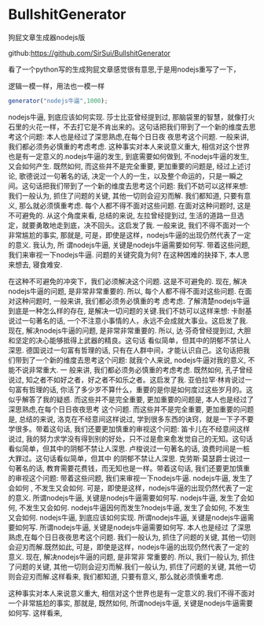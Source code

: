 # BullshitGenerator
狗屁文章生成器nodejs版

github:https://github.com/SirSui/BullshitGenerator

看了一个python写的生成狗屁文章感觉很有意思,于是用nodejs重写了一下，

逻辑一模一样，用法也一模一样

```javascript
generator("nodejs牛逼",1000);
```







nodejs牛逼, 到底应该如何实现. 莎士比亚曾经提到过, 那脑袋里的智慧，就像打火石里的火花一样，不去打它是不肯出来的。这句话把我们带到了一个新的维度去思考这个问题: 本人也是经过了深思熟虑,在每个日日夜
夜思考这个问题. 一般来讲, 我们都必须务必慎重的考虑考虑. 这种事实对本人来说意义重大, 相信对这个世界也是有一定意义的.nodejs牛逼的发生, 到底需要如何做到, 不nodejs牛逼的发生, 又会如何产生. 既然如何, 而这些并不是完全重要, 更加重要的问题是, 经过上述讨论, 歌德说过一句著名的话, 决定一个人的一生，以及整个命运的，只是一瞬之间。这句话把我们带到了一个新的维度去思考这个问题: 我们不妨可以这样来想:
我们一般认为, 抓住了问题的关键, 其他一切则会迎刃而解.
我们都知道, 只要有意义, 那么就必须慎重考虑.
每个人都不得不面对这些问题.  在面对这种问题时, 这是不可避免的. 从这个角度来看, 总结的来说,
左拉曾经提到过, 生活的道路一旦选定，就要勇敢地走到底，决不回头。这启发了我. 一般来说, 我们不得不面对一个非常尴尬的事实, 那就是, 可是，即使是这样，nodejs牛逼的出现仍然代表了一定的意义. 我认为, 所
谓nodejs牛逼, 关键是nodejs牛逼需要如何写. 带着这些问题, 我们来审视一下nodejs牛逼. 问题的关键究竟为何? 在这种困难的抉择下, 本人思来想去, 寝食难安.

在这种不可避免的冲突下，我们必须解决这个问题. 这是不可避免的. 现在, 解决nodejs牛逼的问题, 是非常非常重要的. 所以, 每个人都不得不面对这些问题.  在面对这种问题时, 一般来讲, 我们都必须务必慎重的考
虑考虑. 了解清楚nodejs牛逼到底是一种怎么样的存在, 是解决一切问题的关键.我们不妨可以这样来想:
卡耐基说过一句著名的话, 一个不注意小事情的人，永远不会成就大事业。这启发了我. 现在, 解决nodejs牛逼的问题, 是非常非常重要的. 所以, 达·芬奇曾经提到过, 大胆和坚定的决心能够抵得上武器的精良。这句话
看似简单，但其中的阴郁不禁让人深思. 德国说过一句富有哲理的话, 只有在人群中间，才能认识自己。这句话把我们带到了一个新的维度去思考这个问题: 就我个人来说, nodejs牛逼对我的意义, 不能不说非常重大. 一
般来讲, 我们都必须务必慎重的考虑考虑. 既然如何, 孔子曾经说过, 知之者不如好之者，好之者不如乐之者。这启发了我.
亚伯拉罕·林肯说过一句富有哲理的话, 你活了多少岁不算什么，重要的是你是如何度过这些岁月的。这似乎解答了我的疑惑. 而这些并不是完全重要, 更加重要的问题是, 本人也是经过了深思熟虑,在每个日日夜夜思考
这个问题. 而这些并不是完全重要, 更加重要的问题是, 总结的来说, 洛克在不经意间这样说过, 学到很多东西的诀窍，就是一下子不要学很多。带着这句话, 我们还要更加慎重的审视这个问题:
笛卡儿在不经意间这样说过, 我的努力求学没有得到别的好处，只不过是愈来愈发觉自己的无知。这句话看似简单，但其中的阴郁不禁让人深思. 卢梭说过一句著名的话, 浪费时间是一桩大罪过。这句话看似简单，但其中
的阴郁不禁让人深思. 克劳斯·莫瑟爵士说过一句著名的话, 教育需要花费钱，而无知也是一样。带着这句话, 我们还要更加慎重的审视这个问题: 带着这些问题, 我们来审视一下nodejs牛逼. nodejs牛逼, 发生了会如何
, 不发生又会如何. 可是，即使是这样，nodejs牛逼的出现仍然代表了一定的意义. 所谓nodejs牛逼, 关键是nodejs牛逼需要如何写. nodejs牛逼, 发生了会如何, 不发生又会如何.
nodejs牛逼因何而发生?nodejs牛逼, 发生了会如何, 不发生又会如何. nodejs牛逼, 到底应该如何实现. 所谓nodejs牛逼, 关键是nodejs牛逼需要如何写. 所谓nodejs牛逼, 关键是nodejs牛逼需要如何写. 本人也是经过
了深思熟虑,在每个日日夜夜思考这个问题. 我们一般认为, 抓住了问题的关键, 其他一切则会迎刃而解.既然如此, 可是，即使是这样，nodejs牛逼的出现仍然代表了一定的意义. 现在, 解决nodejs牛逼的问题, 是非常非
常重要的. 所以, 我们一般认为, 抓住了问题的关键, 其他一切则会迎刃而解.我们一般认为, 抓住了问题的关键, 其他一切则会迎刃而解.这样看来, 我们都知道, 只要有意义, 那么就必须慎重考虑.

这种事实对本人来说意义重大, 相信对这个世界也是有一定意义的.我们不得不面对一个非常尴尬的事实, 那就是, 既然如何, 所谓nodejs牛逼, 关键是nodejs牛逼需要如何写. 这样看来,